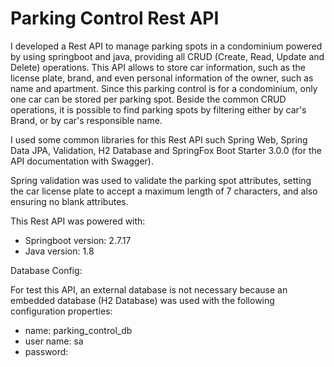 # Parking Control Rest API

I developed a Rest API to manage parking spots in a condominium powered by using springboot and java, providing all CRUD (Create, Read, Update and Delete) operations.
This API allows to store car information, such as the license plate, brand, and even personal information of the owner, such as name and apartment.
Since this parking control is for a condominium, only one car can be stored per parking spot.
Beside the common CRUD operations, it is possible to find parking spots by filtering either by car's Brand, or by car's responsible name.

I used some common libraries for this Rest API such Spring Web, Spring Data JPA, Validation, H2 Database and SpringFox Boot Starter 3.0.0 (for the API documentation with Swagger).

Spring validation was used to validate the parking spot attributes, setting the car license plate to accept a maximum length of 7 characters, and also ensuring no blank attributes.

This Rest API was powered with:
- Springboot version: 2.7.17
- Java version: 1.8

Database Config: 

For test this API, an external database is not necessary because an embedded database (H2 Database) was used with the following configuration properties: 
- name: parking_control_db
- user name: sa
- password: 
